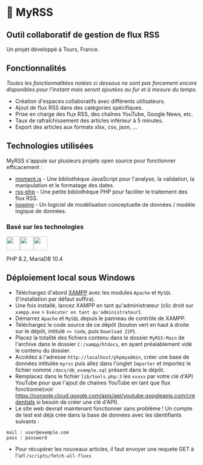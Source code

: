 # 📰 MyRSS

## Outil collaboratif de gestion de flux RSS

Un projet développé à Tours, France.

## Fonctionnalités

_Toutes les fonctionnalitées notées ci dessous ne sont pas forcement encore disponibles pour l'instant mais seront ajoutées au fur et à mesure du temps._

- Création d'espaces collaboratifs avec différents utilisateurs.
- Ajout de flux RSS dans des catégories spécifiques.
- Prise en charge des flux RSS, des chaînes YouTube, Google News, etc.
- Taux de rafraîchissement des articles inférieur à 5 minutes.
- Export des articles aux formats xlsx, csv, json, ...

## Technologies utilisées

MyRSS s'appuie sur plusieurs projets open source pour fonctionner efficacement :

- [moment.js](https://github.com/moment/moment/) - Une bibliothèque JavaScript pour l'analyse, la validation, la manipulation et le formatage des dates.
- [rss-php](https://github.com/dg/rss-php) - Une petite bibliothèque PHP pour faciliter le traitement des flux RSS.
- [looping](https://www.looping-mcd.fr/) - Un logiciel de modélisation conceptuelle de données / modèle logique de données.

### Basé sur les technologies

<div style="display:flex;">
  <img src="https://upload.wikimedia.org/wikipedia/commons/3/31/Webysther_20160423_-_Elephpant.svg" height="36">
  <img src="https://d1.awsstatic.com/logos/partners/MariaDB_Logo.d8a208f0a889a8f0f0551b8391a065ea79c54f3a.png" height="36">
  <img src="https://upload.wikimedia.org/wikipedia/commons/9/99/Unofficial_JavaScript_logo_2.svg" height="36">
</div>

PHP 8.2, MariaDB 10.4

## Déploiement local sous Windows

- Téléchargez d'abord [XAMPP](https://www.apachefriends.org/fr/index.html) avec les modules `Apache` et `MySQL` (l'installation par défaut suffira).
- Une fois installé, lancez XAMPP en tant qu'administrateur (clic droit sur `xampp.exe` > `Exécuter en tant qu'administrateur`).
- Démarrez `Apache` et `MySQL` depuis le panneau de contrôle de XAMPP.
- Téléchargez le code source de ce dépôt (bouton vert en haut à droite sur le dépôt, intitulé `<> Code`, puis `Download ZIP`).
- Placez la totalité des fichiers contenu dans le dossier `MyRSS-Main` de l'archive dans le dossier `C:/xampp/htdocs`, en ayant préalablement vidé le contenu du dossier.
- Accédez à l'adresse `http://localhost/phpmyadmin`, créer une base de données intitulée `myrss` puis allez dans l'onglet `Importer` et importez le fichier nommé `/docs/db_exemple.sql` présent dans le dépôt.
- Remplacez dans le fichier `lib/tools.php:3` les `xxxxx` par votre clé d'API YouTube pour que l'ajout de chaines YouTube en tant que flux fonctionne(voir https://console.cloud.google.com/apis/api/youtube.googleapis.com/credentials si besoin de créer une clé d'API).
- Le site web devrait maintenant fonctionner sans problème ! Un compte de test est déjà crée dans la base de données avec les identifiants suivants :
```
mail : user@exemple.com
pass : password
```
- Pour récupérer les nouveaux articles, il faut envoyer une requete GET à l'url `/scripts/fetch-all-fluxs`